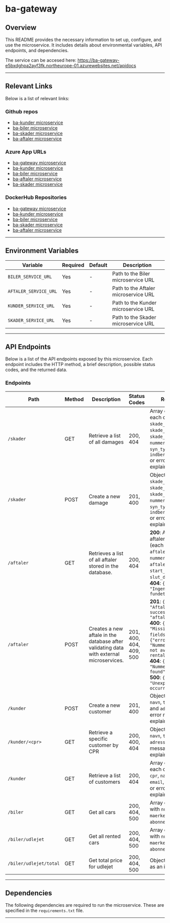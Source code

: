 # ba-gateway

## Overview

This README provides the necessary information to set up, configure, and use the microservice. It includes details about environmental variables, API endpoints, and dependencies.

The service can be accesed here: https://ba-gateway-e5bxdghpa2ayf3fk.northeurope-01.azurewebsites.net/apidocs

---
## Relevant Links
Below is a list of  relevant links:
### Github repos
* [ba-kunder microservice](https://github.com/ita-jolly/ba-kunder)
* [ba-biler microservice](https://github.com/ita-jolly/ba-biler)
* [ba-skader  microservice](https://github.com/ita-jolly/ba-skader)
* [ba-aftaler microservice](https://github.com/ita-jolly/ba-aftaler)

### Azure App URLs
* [ba-gateway microservice](https://ba-gateway-e5bxdghpa2ayf3fk.northeurope-01.azurewebsites.net/)
* [ba-kunder microservice](https://ba-kunder-auc6hdhuejg4hnfr.northeurope-01.azurewebsites.net/)
* [ba-biler microservice](https://ba-biler-hagae6gdgacvafaf.northeurope-01.azurewebsites.net/)
* [ba-aftaler microservice](https://ba-aftaler-asathva5fdfscgb5.northeurope-01.azurewebsites.net/)
* [ba-skader microservice](https://ba-skader-euanhqfffdage0as.northeurope-01.azurewebsites.net/)

### DockerHub Repositories
* [ba-gateway microservice](https://hub.docker.com/r/daidalost/ba-gateway)
* [ba-kunder microservice](https://hub.docker.com/r/daidalost/ba-kunder)
* [ba-biler microservice](https://hub.docker.com/r/sushigirrl/ba-biler)
* [ba-skader microservice](https://hub.docker.com/r/diadalost/ba-skader)
* [ba-aftaler microservice](https://hub.docker.com/r/sushigirrl/ba-aftaler)

---

## Environment Variables
| Variable | Required | Default | Description |
|----------|----------|---------|-------------|
| `BILER_SERVICE_URL` | Yes | - | Path to the Biler microservice URL |
|`AFTALER_SERVICE_URL`|Yes|-|Path to the Aftaler microservice URL|
|`KUNDER_SERVICE_URL`|Yes|-|Path to the Kunder microservice URL|
|`SKADER_SERVICE_URL`|Yes|-|Path to the Skader microservice URL|

---

## API Endpoints

Below is a list of the API endpoints exposed by this microservice. Each endpoint includes the HTTP method, a brief description, possible status codes, and the returned data.

### Endpoints

| Path             | Method | Description                          | Status Codes   | Response                                                                                     |
|------------------|--------|--------------------------------------|----------------|---------------------------------------------------------------------------------------------|
| `/skader`        | GET   | Retrieve a list of all damages | 200, 404       | Array of objects each containing `skade_id`, `skade_type`, `skade_pris`, `nummerplade`, `syn_type` and `indberetnings_dato` or error message explaining failure.|
| `/skader`        | POST    | Create a new damage         | 201, 400       | Object with `skade_id`, `skade_type`, `skade_pris`, `nummerplade`, `syn_type` and `indberetnings_dato` or error message explaining failure.|
| `/aftaler`     | GET        | Retrieves a list of all aftaler stored in the database. | 200, 404  | **200**: Array of aftaler objects (each with `aftale_id`, `cpr`, `nummerplade`, `aftale_type`, `start_dato`, and `slut_dato`). <br> **404**: `{"message": "Ingen aftaler fundet"}` |
| `/aftaler`     | POST       | Creates a new aftale in the database after validating data with external microservices. | 201, 400, 404, 409, 500  | **201**: `{"message": "Aftale created successfully!", "aftale": { ... }}` <br> **400**: `{"error": "Missing required fields"}` or `{"error": "Nummerplade is not available for rental"}` <br> **404**: `{"error": "Nummerplade not found"}` <br> **500**: `{"error": "Unexpected error occurred"}`            |
| `/kunder`        | POST   | Create a new customer                | 201, 400       | Object with `cpr`, `navn`, `tlf`, `email`, and `adresse` or error message explaining failure.|
| `/kunder/<cpr>`  | GET    | Retrieve a specific customer by CPR  | 200, 400, 404  | Object with `cpr`, `navn`, `tlf`, `email`, `adresse` or error message explaining failure.    |
| `/kunder`        | GET    | Retrieve a list of customers         | 200, 404       | Array of objects each containing `cpr`, `navn`, `tlf`, `email`, and `adresse` or error message explaining failure.|
| `/biler`              | GET    | Get all cars                     | 200, 404, 500  | Array of objects with `nummerplade`, `maerke`, and `abonnement_pris`. |
| `/biler/udlejet`      | GET    | Get all rented cars              | 200, 404, 500  | Array of objects with `nummerplade`, `maerke`, and `abonnement_pris`. |
| `/biler/udlejet/total`| GET    | Get total price for udlejet      | 200, 404, 500  | Object with `total` as an integer.                     |


---
## Dependencies

The following dependencies are required to run the microservice. These are specified in the `requirements.txt` file.

---
